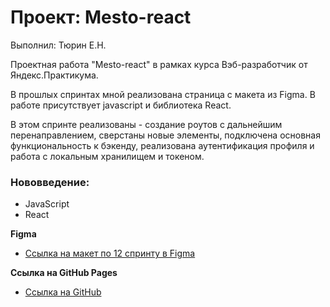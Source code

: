 # Проект: Mesto-react

Выполнил: Тюрин Е.Н.

Проектная работа "Mesto-react" в рамках курса Вэб-разработчик от Яндекс.Практикума.

В прошлых спринтах мной реализована страница с макета из Figma. В работе присутствует javascript и библиотека React.

В этом спринте реализованы - создание роутов с дальнейшим перенаправлением, сверстаны новые элементы, подключена основная функциональность к бэкенду, реализована аутентификация профиля и работа с локальным хранилищем и токеном.
### Нововведение:

* JavaScript
* React

**Figma**

* [Ссылка на макет по 12 спринту в Figma](https://www.figma.com/file/5H3gsn5lIGPwzBPby9jAOo/JavaScript.-Sprint-12?node-id=0%3A1&mode=dev)

**Ссылка на GitHub Pages**

* [Ссылка на GitHub](https://github.com/ETiurin/mesto-react-main.git)